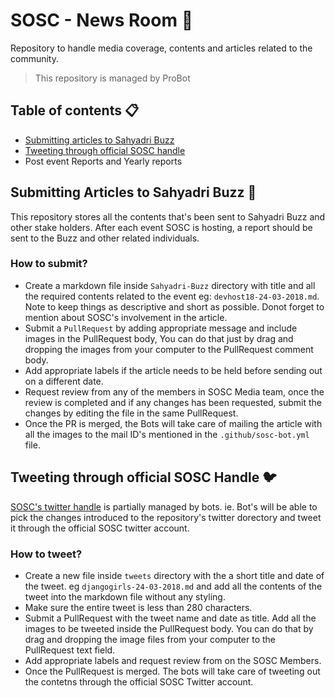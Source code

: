 # SOSC - News Room :newspaper:
Repository to handle media coverage, contents and articles related to the community.
> This repository is managed by ProBot

## Table of contents :clipboard:
- [Submitting articles to Sahyadri Buzz](https://github.com/so-sc/media-room/blob/master/README.md#submitting-articles-to-sahyadri-buzz-mega)
- [Tweeting through official SOSC handle](https://github.com/so-sc/media-room/blob/master/README.md#tweeting-through-official-sosc-handle-bird)
- Post event Reports and Yearly reports

## Submitting Articles to Sahyadri Buzz :mega: 
This repository stores all the contents that's been sent to Sahyadri Buzz and other stake holders. After each event SOSC is hosting, a report should be sent to the Buzz and other related individuals. 

### How to submit?
- Create a markdown file inside `Sahyadri-Buzz` directory with title and all the required contents related to the event eg: `devhost18-24-03-2018.md`. Note to keep things as descriptive and short as possible. Donot forget to mention about SOSC's involvement in the article.
- Submit a `PullRequest` by adding appropriate message and include images in the PullRequest body, You can do that just by drag and dropping the images from your computer to the PullRequest comment body.
- Add appropriate labels if the article needs to be held before sending out on a different date.
- Request review from any of the members in SOSC Media team, once the review is completed and if any changes has been requested, submit the changes by editing the file in the same PullRequest.
- Once the PR is merged, the Bots will take care of mailing the article with all the images to the mail ID's mentioned in the `.github/sosc-bot.yml` file.

## Tweeting through official SOSC Handle :bird:

[SOSC's twitter handle](https://twitter.com/sahyadri-osc) is partially managed by bots. ie. Bot's will be able to pick the changes introduced to the repository's twitter dorectory and tweet it through the official SOSC twitter account.

### How to tweet?
- Create a new file inside `tweets` directory with the a short title and date of the tweet. eg `djangogirls-24-03-2018.md` and add all the contents of the tweet into the markdown file without any styling.
- Make sure the entire tweet is less than 280 characters.
- Submit a PullRequest with the tweet name and date as title. Add all the images to be tweeted inside the PullRequest body. You can do that by drag and dropping the image files from your computer to the PullRequest text field.
- Add appropriate labels and request review from on the SOSC Members.
- Once the PullRequest is merged. The bots will take care of tweeting out the contetns through the official SOSC Twitter account.
